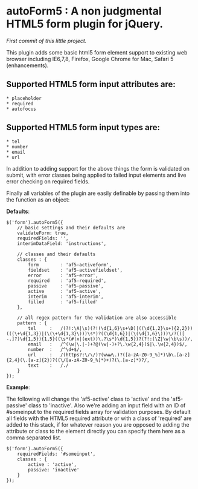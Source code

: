 # autoForm5 : A non judgmental HTML5 form plugin for jQuery.

*First commit of this little project.*

This plugin adds some basic html5 form element support to existing web browser including IE6,7,8, Firefox, Google Chrome for Mac, Safari 5 (enhancements).

## Supported HTML5 form input attributes are:

    * placeholder
    * required
    * autofocus

## Supported HTML5 form input types are:

    * tel
    * number
    * email
    * url
 
In addition to adding support for the above things the form is validated on submit, with error classes being applied to failed input elements and live error checking on required fields.

Finally all variables of the plugin are easily definable by passing them into the function as an object:

**Defaults**:

    $('form').autoForm5({
        // basic settings and their defaults are
        validateForm: true,
        requiredFields: '',
        interimDataField: 'instructions',
        
        // classes and their defaults
        classes : {
            form		: 'af5-activeform',	
            fieldset	: 'af5-activefieldset',
            error		: 'af5-error', 		
            required	: 'af5-required',	
            passive		: 'af5-passive',	
            active		: 'af5-active',		
            interim		: 'af5-interim',	
            filled		: 'af5-filled'		
        },
        
        // all regex pattern for the validation are also accessible
        pattern : {
            tel		: 	/(?!:\A|\s)(?!(\d{1,6}\s+\D)|((\d{1,2}\s+){2,2}))(((\+\d{1,3})|(\(\+\d{1,3}\)))\s*)?((\d{1,6})|(\(\d{1,6}\)))\/?(([ -.]?)\d{1,5}){1,5}((\s*(#|x|(ext))\.?\s*)\d{1,5})?(?!:(\Z|\w|\b\s))/,
        	email	: 	/^(\w|\.|-)+?@(\w|-)+?\.\w{2,4}($|\.\w{2,4})$/,
        	number	: 	/^\d+$/,
        	url		: 	/(https?:\/\/)?(www\.)?([a-zA-Z0-9_%]*)\b\.[a-z]{2,4}(\.[a-z]{2})?((\/[a-zA-Z0-9_%]*)+)?(\.[a-z]*)?/,
        	text	: 	/./
        }
    });

**Example**:

The following will change the 'af5-active' class to 'active' and the 'af5-passive' class to 'inactive'.
Also we're adding an input field with an ID of #someinput to the required fields array for validation purposes.
By default all fields with the HTML5 required attribute or with a class of 'required' are added to this stack, if for whatever reason you are opposed to adding the attribute or class to the element directly you can specify them here as a comma separated list.

    $('form').autoForm5({
        requiredFields: '#someinput',
        classes : {
            active : 'active',
            passive: 'inactive'
        }
    });
